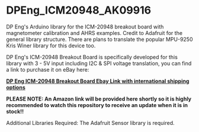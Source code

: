 # DPEng_ICM20948_AK09916
DP Eng's Arduino library for the ICM-20948 breakout board with magnetometer calibration and AHRS examples. Credit to Adafruit for the general library structure. There are plans to translate the popular MPU-9250 Kris Winer library for this device too.

DP Eng's ICM-20948 Breakout Board is specifically developed for this library with 3 - 5V input including I2C & SPI voltage translation, you can find a link to purchase it on eBay here:

<b><a href="https://www.ebay.co.uk/itm/323724746939">DP Eng ICM-20948 Breakout Board Ebay Link with international shipping options</a></b>

<b>PLEASE NOTE: An Amazon link will be provided here shortly so it is highly recommended to watch this repository to receive an update when it is in stock!!</b>

Additional Libraries Required: 
The Adafruit Sensor library is required.
